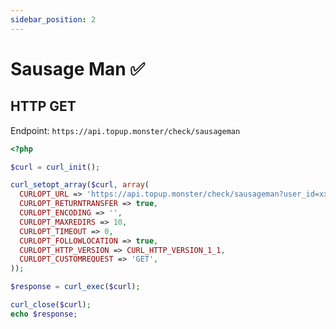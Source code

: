 ```yaml
---
sidebar_position: 2
---
```


# Sausage Man ✅

## HTTP GET

Endpoint: `https://api.topup.monster/check/sausageman`

```php
<?php

$curl = curl_init();

curl_setopt_array($curl, array(
  CURLOPT_URL => 'https://api.topup.monster/check/sausageman?user_id=xxx&api_key=xxx',
  CURLOPT_RETURNTRANSFER => true,
  CURLOPT_ENCODING => '',
  CURLOPT_MAXREDIRS => 10,
  CURLOPT_TIMEOUT => 0,
  CURLOPT_FOLLOWLOCATION => true,
  CURLOPT_HTTP_VERSION => CURL_HTTP_VERSION_1_1,
  CURLOPT_CUSTOMREQUEST => 'GET',
));

$response = curl_exec($curl);

curl_close($curl);
echo $response;
```
